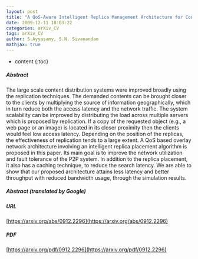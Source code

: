 ```yaml
---
layout: post
title: "A QoS-Aware Intelligent Replica Management Architecture for Content Distribution in Peer-to-Peer Overlay Networks"
date: 2009-12-11 18:03:22
categories: arXiv_CV
tags: arXiv_CV
author: S.Ayyasamy, S.N. Sivanandam
mathjax: true
---
```


* content
{:toc}

##### Abstract
The large scale content distribution systems were improved broadly using the replication techniques. The demanded contents can be brought closer to the clients by multiplying the source of information geographically, which in turn reduce both the access latency and the network traffic. The system scalability can be improved by distributing the load across multiple servers which is proposed by replication. If a copy of the requested object (e.g., a web page or an image) is located in its closer proximity then the clients would feel low access latency. Depending on the position of the replicas, the effectiveness of replication tends to a large extent. A QoS based overlay network architecture involving an intelligent replica placement algorithm is proposed in this paper. Its main goal is to improve the network utilization and fault tolerance of the P2P system. In addition to the replica placement, it also has a caching technique, to reduce the search latency. We are able to show that our proposed architecture attains less latency and better throughput with reduced bandwidth usage, through the simulation results.

##### Abstract (translated by Google)


##### URL
[https://arxiv.org/abs/0912.2296](https://arxiv.org/abs/0912.2296)

##### PDF
[https://arxiv.org/pdf/0912.2296](https://arxiv.org/pdf/0912.2296)

